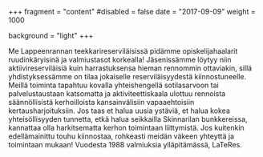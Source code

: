 +++
fragment = "content"
#disabled = false
date = "2017-09-09"
weight = 1000

background = "light"
+++

Me Lappeenrannan teekkarireserviläisissä pidämme opiskelijahaalarit ruudinkäryisinä ja valmiustasot korkealla! Jäsenissämme löytyy niin aktiivireserviläisiä kuin harrastuksensa hieman rennommin ottaviakin, sillä yhdistyksessämme on tilaa jokaiselle reserviläisyydestä kiinnostuneelle. Meillä toiminta tapahtuu kovalla yhteishengellä sotilasarvoon tai palvelustaustaan katsomatta ja aktiviteettiskaala ulottuu rennoista säännöllisistä kerhoilloista kansainvälisiin vapaaehtoisiin kertausharjoituksiin. Jos taas et halua uusia ystäviä, et halua kokea yhteisöllisyyden tunnetta, etkä halua seikkailla Skinnarilan bunkkereissa, kannattaa olla harkitsematta kerhon toimintaan liittymistä. Jos kuitenkin edellämainittu touhu kiinnostaa, rohkeasti meidän väkeen yhteyttä ja toimintaan mukaan! Vuodesta 1988 valmiuksia ylläpitämässä, LaTeRes.
